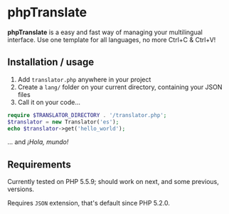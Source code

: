 # phpTranslate
**phpTranslate** is a easy and fast way of managing your multilingual interface. Use one template for all languages, no more Ctrl+C & Ctrl+V!

## Installation / usage
1. Add `translator.php` anywhere in your project
2. Create a `lang/` folder on your current directory, containing your JSON files
3. Call it on your code...

  ```php
  require $TRANSLATOR_DIRECTORY . '/translator.php';
  $translator = new Translator('es');
  echo $translator->get('hello_world');
  ```
  ... and *¡Hola, mundo!*
  
## Requirements
Currently tested on PHP 5.5.9; should work on next, and some previous, versions.

Requires `JSON` extension, that's default since PHP 5.2.0.
